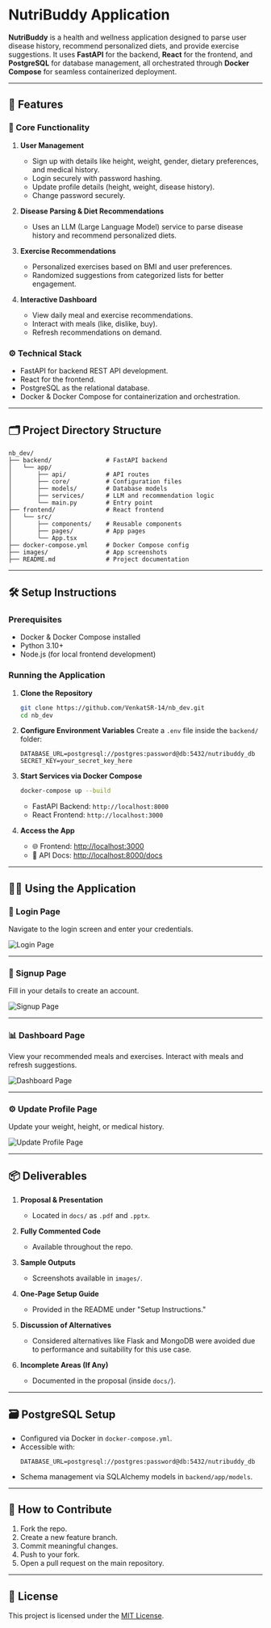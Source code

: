 # NutriBuddy Application

**NutriBuddy** is a health and wellness application designed to parse user disease history, recommend personalized diets, and provide exercise suggestions. It uses **FastAPI** for the backend, **React** for the frontend, and **PostgreSQL** for database management, all orchestrated through **Docker Compose** for seamless containerized deployment.

---

## 🚀 Features

### 🔧 Core Functionality

1. **User Management**
   - Sign up with details like height, weight, gender, dietary preferences, and medical history.
   - Login securely with password hashing.
   - Update profile details (height, weight, disease history).
   - Change password securely.

2. **Disease Parsing & Diet Recommendations**
   - Uses an LLM (Large Language Model) service to parse disease history and recommend personalized diets.

3. **Exercise Recommendations**
   - Personalized exercises based on BMI and user preferences.
   - Randomized suggestions from categorized lists for better engagement.

4. **Interactive Dashboard**
   - View daily meal and exercise recommendations.
   - Interact with meals (like, dislike, buy).
   - Refresh recommendations on demand.

### ⚙️ Technical Stack

- FastAPI for backend REST API development.
- React for the frontend.
- PostgreSQL as the relational database.
- Docker & Docker Compose for containerization and orchestration.

---

## 🗂️ Project Directory Structure

```
nb_dev/
├── backend/               # FastAPI backend
│   └── app/
│       ├── api/           # API routes
│       ├── core/          # Configuration files
│       ├── models/        # Database models
│       ├── services/      # LLM and recommendation logic
│       └── main.py        # Entry point
├── frontend/              # React frontend
│   └── src/
│       ├── components/    # Reusable components
│       ├── pages/         # App pages
│       └── App.tsx
├── docker-compose.yml     # Docker Compose config
├── images/                # App screenshots
├── README.md              # Project documentation
```

---

## 🛠️ Setup Instructions

### Prerequisites

- Docker & Docker Compose installed
- Python 3.10+
- Node.js (for local frontend development)

### Running the Application

1. **Clone the Repository**
   ```bash
   git clone https://github.com/VenkatSR-14/nb_dev.git
   cd nb_dev
   ```

2. **Configure Environment Variables**
   Create a `.env` file inside the `backend/` folder:
   ```env
   DATABASE_URL=postgresql://postgres:password@db:5432/nutribuddy_db
   SECRET_KEY=your_secret_key_here
   ```

3. **Start Services via Docker Compose**
   ```bash
   docker-compose up --build
   ```

   - FastAPI Backend: `http://localhost:8000`
   - React Frontend: `http://localhost:3000`

4. **Access the App**
   - 🌐 Frontend: [http://localhost:3000](http://localhost:3000)
   - 🧪 API Docs: [http://localhost:8000/docs](http://localhost:8000/docs)

---

## 🧑‍💻 Using the Application

### 🔐 Login Page
Navigate to the login screen and enter your credentials.

![Login Page](./Images/Login_Page.png)

---

### 📝 Signup Page
Fill in your details to create an account.

![Signup Page](./Images/signup.png)

---

### 📊 Dashboard Page
View your recommended meals and exercises. Interact with meals and refresh suggestions.

![Dashboard Page](./Images/Dashboard.png)

---

### ⚙️ Update Profile Page
Update your weight, height, or medical history.

![Update Profile Page](./Images/update_profile.png)

---

## 📦 Deliverables

1. **Proposal & Presentation**
   - Located in `docs/` as `.pdf` and `.pptx`.

2. **Fully Commented Code**
   - Available throughout the repo.

3. **Sample Outputs**
   - Screenshots available in `images/`.

4. **One-Page Setup Guide**
   - Provided in the README under "Setup Instructions."

5. **Discussion of Alternatives**
   - Considered alternatives like Flask and MongoDB were avoided due to performance and suitability for this use case.

6. **Incomplete Areas (If Any)**
   - Documented in the proposal (inside `docs/`).

---

## 🗃️ PostgreSQL Setup

- Configured via Docker in `docker-compose.yml`.
- Accessible with:
  ```env
  DATABASE_URL=postgresql://postgres:password@db:5432/nutribuddy_db
  ```
- Schema management via SQLAlchemy models in `backend/app/models`.

---

## 🤝 How to Contribute

1. Fork the repo.
2. Create a new feature branch.
3. Commit meaningful changes.
4. Push to your fork.
5. Open a pull request on the main repository.

---

## 🪪 License

This project is licensed under the [MIT License](https://opensource.org/licenses/MIT).

